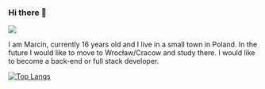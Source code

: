 ### Hi there 👋

![](https://komarev.com/ghpvc/?username=macinek67&color=green)

I am Marcin, currently 16 years old and I live in a small town in Poland. In the future I would like to move to Wrocław/Cracow and study there. I would like to become a back-end or full stack developer.

[![Top Langs](https://github-readme-stats.vercel.app/api/top-langs/?username=macinek67&layout=compact)](https://github.com/macinek67/github-readme-stats)
